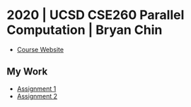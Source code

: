 # 2020 | UCSD CSE260 Parallel Computation | Bryan Chin

- [Course Website](https://sites.google.com/eng.ucsd.edu/cse260fall2020)

## My Work

- [Assignment 1](https://github.com/qobilidop/2020-ucsd-cse260-pa1)
- [Assignment 2](https://github.com/qobilidop/2020-ucsd-cse260-pa2)
